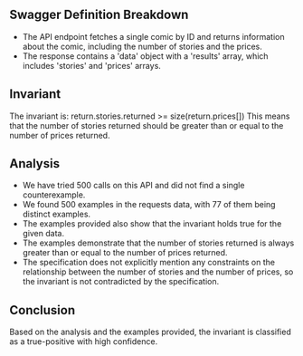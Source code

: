 ## Swagger Definition Breakdown
- The API endpoint fetches a single comic by ID and returns information about the comic, including the number of stories and the prices.
- The response contains a 'data' object with a 'results' array, which includes 'stories' and 'prices' arrays.

## Invariant
The invariant is: return.stories.returned >= size(return.prices[])
This means that the number of stories returned should be greater than or equal to the number of prices returned.

## Analysis
- We have tried 500 calls on this API and did not find a single counterexample.
- We found 500 examples in the requests data, with 77 of them being distinct examples.
- The examples provided also show that the invariant holds true for the given data.
- The examples demonstrate that the number of stories returned is always greater than or equal to the number of prices returned.
- The specification does not explicitly mention any constraints on the relationship between the number of stories and the number of prices, so the invariant is not contradicted by the specification.

## Conclusion
Based on the analysis and the examples provided, the invariant is classified as a true-positive with high confidence.
